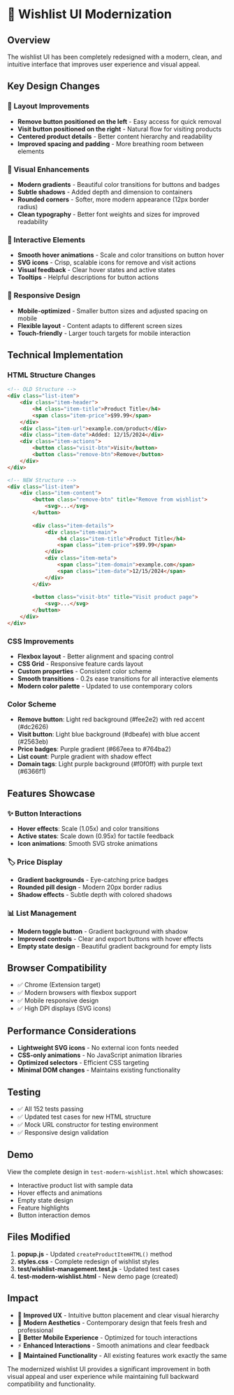 # 🎨 Wishlist UI Modernization

## Overview
The wishlist UI has been completely redesigned with a modern, clean, and intuitive interface that improves user experience and visual appeal.

## Key Design Changes

### 🎯 Layout Improvements
- **Remove button positioned on the left** - Easy access for quick removal
- **Visit button positioned on the right** - Natural flow for visiting products
- **Centered product details** - Better content hierarchy and readability
- **Improved spacing and padding** - More breathing room between elements

### 🎨 Visual Enhancements
- **Modern gradients** - Beautiful color transitions for buttons and badges
- **Subtle shadows** - Added depth and dimension to containers
- **Rounded corners** - Softer, more modern appearance (12px border radius)
- **Clean typography** - Better font weights and sizes for improved readability

### 💫 Interactive Elements
- **Smooth hover animations** - Scale and color transitions on button hover
- **SVG icons** - Crisp, scalable icons for remove and visit actions
- **Visual feedback** - Clear hover states and active states
- **Tooltips** - Helpful descriptions for button actions

### 📱 Responsive Design
- **Mobile-optimized** - Smaller button sizes and adjusted spacing on mobile
- **Flexible layout** - Content adapts to different screen sizes
- **Touch-friendly** - Larger touch targets for mobile interaction

## Technical Implementation

### HTML Structure Changes
```html
<!-- OLD Structure -->
<div class="list-item">
    <div class="item-header">
        <h4 class="item-title">Product Title</h4>
        <span class="item-price">$99.99</span>
    </div>
    <div class="item-url">example.com/product</div>
    <div class="item-date">Added: 12/15/2024</div>
    <div class="item-actions">
        <button class="visit-btn">Visit</button>
        <button class="remove-btn">Remove</button>
    </div>
</div>

<!-- NEW Structure -->
<div class="list-item">
    <div class="item-content">
        <button class="remove-btn" title="Remove from wishlist">
            <svg>...</svg>
        </button>
        
        <div class="item-details">
            <div class="item-main">
                <h4 class="item-title">Product Title</h4>
                <span class="item-price">$99.99</span>
            </div>
            <div class="item-meta">
                <span class="item-domain">example.com</span>
                <span class="item-date">12/15/2024</span>
            </div>
        </div>
        
        <button class="visit-btn" title="Visit product page">
            <svg>...</svg>
        </button>
    </div>
</div>
```

### CSS Improvements
- **Flexbox layout** - Better alignment and spacing control
- **CSS Grid** - Responsive feature cards layout
- **Custom properties** - Consistent color scheme
- **Smooth transitions** - 0.2s ease transitions for all interactive elements
- **Modern color palette** - Updated to use contemporary colors

### Color Scheme
- **Remove button**: Light red background (#fee2e2) with red accent (#dc2626)
- **Visit button**: Light blue background (#dbeafe) with blue accent (#2563eb)
- **Price badges**: Purple gradient (#667eea to #764ba2)
- **List count**: Purple gradient with shadow effect
- **Domain tags**: Light purple background (#f0f0ff) with purple text (#6366f1)

## Features Showcase

### ✨ Button Interactions
- **Hover effects**: Scale (1.05x) and color transitions
- **Active states**: Scale down (0.95x) for tactile feedback
- **Icon animations**: Smooth SVG stroke animations

### 🏷️ Price Display
- **Gradient backgrounds** - Eye-catching price badges
- **Rounded pill design** - Modern 20px border radius
- **Shadow effects** - Subtle depth with colored shadows

### 📊 List Management
- **Modern toggle button** - Gradient background with shadow
- **Improved controls** - Clear and export buttons with hover effects
- **Empty state design** - Beautiful gradient background for empty lists

## Browser Compatibility
- ✅ Chrome (Extension target)
- ✅ Modern browsers with flexbox support
- ✅ Mobile responsive design
- ✅ High DPI displays (SVG icons)

## Performance Considerations
- **Lightweight SVG icons** - No external icon fonts needed
- **CSS-only animations** - No JavaScript animation libraries
- **Optimized selectors** - Efficient CSS targeting
- **Minimal DOM changes** - Maintains existing functionality

## Testing
- ✅ All 152 tests passing
- ✅ Updated test cases for new HTML structure
- ✅ Mock URL constructor for testing environment
- ✅ Responsive design validation

## Demo
View the complete design in `test-modern-wishlist.html` which showcases:
- Interactive product list with sample data
- Hover effects and animations
- Empty state design
- Feature highlights
- Button interaction demos

## Files Modified
1. **popup.js** - Updated `createProductItemHTML()` method
2. **styles.css** - Complete redesign of wishlist styles
3. **test/wishlist-management.test.js** - Updated test cases
4. **test-modern-wishlist.html** - New demo page (created)

## Impact
- 🎯 **Improved UX** - Intuitive button placement and clear visual hierarchy
- 🎨 **Modern Aesthetics** - Contemporary design that feels fresh and professional
- 📱 **Better Mobile Experience** - Optimized for touch interactions
- ⚡ **Enhanced Interactions** - Smooth animations and clear feedback
- 🧪 **Maintained Functionality** - All existing features work exactly the same

The modernized wishlist UI provides a significant improvement in both visual appeal and user experience while maintaining full backward compatibility and functionality. 